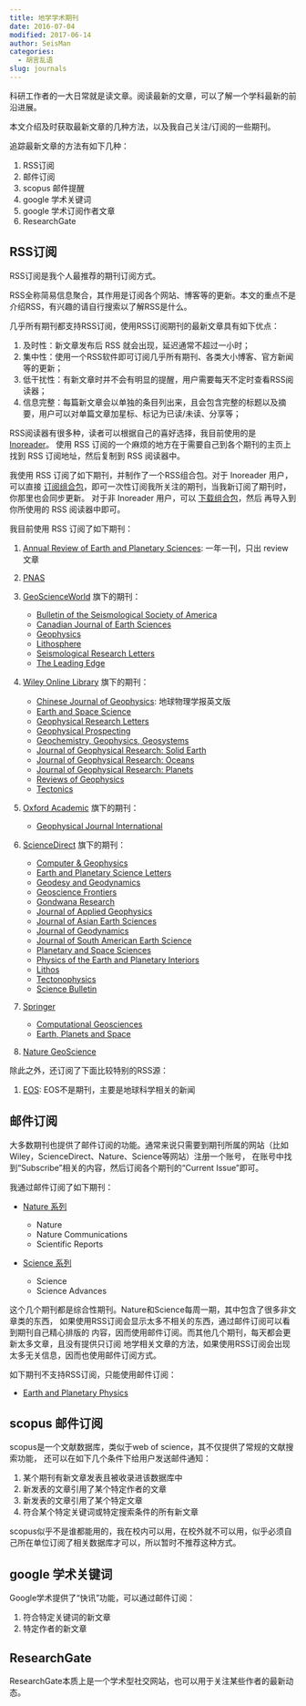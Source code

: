 ```yaml
---
title: 地学学术期刊
date: 2016-07-04
modified: 2017-06-14
author: SeisMan
categories:
  - 胡言乱语
slug: journals
---
```


科研工作者的一大日常就是读文章。阅读最新的文章，可以了解一个学科最新的前沿进展。

本文介绍及时获取最新文章的几种方法，以及我自己关注/订阅的一些期刊。

追踪最新文章的方法有如下几种：

1. RSS订阅
2. 邮件订阅
3. scopus 邮件提醒
4. google 学术关键词
5. google 学术订阅作者文章
6. ResearchGate

## RSS订阅

RSS订阅是我个人最推荐的期刊订阅方式。

RSS全称简易信息聚合，其作用是订阅各个网站、博客等的更新。本文的重点不是介绍RSS，有兴趣的请自行搜索以了解RSS是什么。

几乎所有期刊都支持RSS订阅，使用RSS订阅期刊的最新文章具有如下优点：

1. 及时性：新文章发布后 RSS 就会出现，延迟通常不超过一小时；
2. 集中性：使用一个RSS软件即可订阅几乎所有期刊、各类大小博客、官方新闻等的更新；
3. 低干扰性：有新文章时并不会有明显的提醒，用户需要每天不定时查看RSS阅读器；
4. 信息完整：每篇新文章会以单独的条目列出来，且会包含完整的标题以及摘要，用户可以对单篇文章加星标、标记为已读/未读、分享等；

RSS阅读器有很多种，读者可以根据自己的喜好选择，我目前使用的是 [Inoreader](https://www.inoreader.com)。
使用 RSS 订阅的一个麻烦的地方在于需要自己到各个期刊的主页上找到 RSS 订阅地址，然后复制到 RSS 阅读器中。

我使用 RSS 订阅了如下期刊，并制作了一个RSS组合包。对于 Inoreader 用户，可以直接
[订阅组合包](http://www.inoreader.com/bundle/0014cd639e3d)，即可一次性订阅我所关注的期刊，当我新订阅了期刊时，你那里也会同步更新。
对于非 Inoreader 用户，可以 [下载组合包](http://www.inoreader.com/reader/api/0/bundle/opml/0014cd639e3d)，然后
再导入到你所使用的 RSS 阅读器中即可。

我目前使用 RSS 订阅了如下期刊：

1. [Annual Review of Earth and Planetary Sciences](http://www.annualreviews.org/journal/earth): 一年一刊，只出 review 文章
2. [PNAS](http://www.pnas.org/)
3. [GeoScienceWorld](http://geoscienceworld.org/) 旗下的期刊：
    - [Bulletin of the Seismological Society of America](http://bssa.geoscienceworld.org/)
    - [Canadian Journal of Earth Sciences](http://cjes.geoscienceworld.org/)
    - [Geophysics](http://geophysics.geoscienceworld.org/)
    - [Lithosphere](http://lithosphere.geoscienceworld.org/)
    - [Seismological Research Letters](http://srl.geoscienceworld.org/)
    - [The Leading Edge](http://tle.geoscienceworld.org/)

4.  [Wiley Online Library](http://onlinelibrary.wiley.com/) 旗下的期刊：
    - [Chinese Journal of Geophysics](http://agupubs.onlinelibrary.wiley.com/hub/journal/10.1002/(ISSN)2326-0440/): 地球物理学报英文版
    - [Earth and Space Science](http://agupubs.onlinelibrary.wiley.com/hub/journal/10.1002/(ISSN)2333-5084/)
    - [Geophysical Research Letters](http://agupubs.onlinelibrary.wiley.com/hub/journal/10.1002/(ISSN)1944-8007/)
    - [Geophysical Prospecting](http://onlinelibrary.wiley.com/journal/10.1111/(ISSN)1365-2478)
    - [Geochemistry, Geophysics, Geosystems](http://agupubs.onlinelibrary.wiley.com/hub/journal/10.1002/(ISSN)1525-2027/)
    - [Journal of Geophysical Research: Solid Earth](http://agupubs.onlinelibrary.wiley.com/hub/jgr/journal/10.1002/(ISSN)2169-9356/)
    - [Journal of Geophysical Research: Oceans](http://agupubs.onlinelibrary.wiley.com/hub/jgr/journal/10.1002/(ISSN)2169-9291/)
    - [Journal of Geophysical Research: Planets](http://agupubs.onlinelibrary.wiley.com/hub/jgr/journal/10.1002/(ISSN)2169-9100/)
    - [Reviews of Geophysics](http://agupubs.onlinelibrary.wiley.com/hub/journal/10.1002/(ISSN)1944-9208/)
    - [Tectonics](http://agupubs.onlinelibrary.wiley.com/hub/journal/10.1002/(ISSN)1944-9194/)

5. [Oxford Academic](https://academic.oup.com/) 旗下的期刊：
    - [Geophysical Journal International](http://academic.oup.com/gji)

6.  [ScienceDirect](http://www.sciencedirect.com/) 旗下的期刊：
    - [Computer & Geophysics](http://www.sciencedirect.com/science/journal/00983004)
    - [Earth and Planetary Science Letters](http://www.sciencedirect.com/science/journal/0012821X)
    - [Geodesy and Geodynamics](http://www.sciencedirect.com/science/journal/16749847)
    - [Geoscience Frontiers](http://www.sciencedirect.com/science/journal/16749871)
    - [Gondwana Research](http://www.sciencedirect.com/science/journal/1342937X)
    - [Journal of Applied Geophysics](http://www.sciencedirect.com/science/journal/09269851)
    - [Journal of Asian Earth Sciences](http://www.sciencedirect.com/science/journal/13679120)
    - [Journal of Geodynamics](http://www.sciencedirect.com/science/journal/02643707)
    - [Journal of South American Earth Science](http://www.sciencedirect.com/science/journal/08959811)
    - [Planetary and Space Sciences](http://www.sciencedirect.com/science/journal/00320633)
    - [Physics of the Earth and Planetary Interiors](http://www.sciencedirect.com/science/journal/00319201/)
    - [Lithos](http://www.sciencedirect.com/science/journal/00244937)
    - [Tectonophysics](http://www.sciencedirect.com/science/journal/00401951)
    - [Science Bulletin](http://www.sciencedirect.com/journal/science-bulletin)

7.  [Springer](http://www.springer.com/cn/)
    - [Computational Geosciences](http://www.springer.com/earth+sciences+and+geography/journal/10596)
    - [Earth, Planets and Space](https://link.springer.com/journal/40623)

8.   [Nature GeoScience](http://www.nature.com/ngeo/index.html)

除此之外，还订阅了下面比较特别的RSS源：

1. [EOS](https://eos.org/): EOS不是期刊，主要是地球科学相关的新闻


## 邮件订阅

大多数期刊也提供了邮件订阅的功能。通常来说只需要到期刊所属的网站（比如 Wiley，ScienceDirect、Nature、Science等网站）注册一个账号，
在账号中找到“Subscribe”相关的内容，然后订阅各个期刊的“Current Issue”即可。

我通过邮件订阅了如下期刊：

-  [Nature 系列](https://www.nature.com)

   - Nature
   - Nature Communications
   - Scientific Reports

- [Science 系列](http://www.sciencemag.org/subscribe/get-our-newsletters)

  - Science
  - Science Advances

这个几个期刊都是综合性期刊。Nature和Science每周一期，其中包含了很多非文章类的东西，
如果使用RSS订阅会显示太多不相关的东西，通过邮件订阅可以看到期刊自己精心排版的
内容，因而使用邮件订阅。而其他几个期刊，每天都会更新太多文章，且没有提供只订阅
地学相关文章的方法，如果使用RSS订阅会出现太多无关信息，因而也使用邮件订阅方式。

如下期刊不支持RSS订阅，只能使用邮件订阅：

- [Earth and Planetary Physics](http://www.eppcgs.org)

## scopus 邮件订阅

scopus是一个文献数据库，类似于web of science，其不仅提供了常规的文献搜索功能，
还可以在如下几个条件下给用户发送邮件通知：

1. 某个期刊有新文章发表且被收录进该数据库中
2. 新发表的文章引用了某个特定作者的文章
3. 新发表的文章引用了某个特定文章
4. 符合某个特定关键词或特定搜索条件的所有新文章

scopus似乎不是谁都能用的，我在校内可以用，在校外就不可以用，似乎必须自己所在单位订阅了相关数据库才可以，所以暂时不推荐这种方式。

## google 学术关键词

Google学术提供了“快讯”功能，可以通过邮件订阅：

1. 符合特定关键词的新文章
2. 特定作者的新文章

## ResearchGate

ResearchGate本质上是一个学术型社交网站，也可以用于关注某些作者的最新动态。
